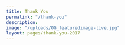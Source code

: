 ```yaml
---
title: Thank You
permalink: "/thank-you"
description: 
image: "/uploads/OG_featuredimage-live.jpg"
layout: pages/thank-you-2017
---
```


